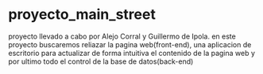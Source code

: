 # proyecto_main_street
proyecto llevado a cabo por Alejo Corral y Guillermo de Ipola. en este proyecto buscaremos reliazar la pagina web(front-end), una aplicacion de escritorio para actualizar de forma intuitiva el contenido de la pagina web y por ultimo todo el control de la base de datos(back-end)

